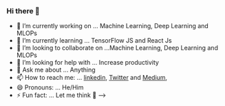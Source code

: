 ### Hi there 👋



- 🔭 I’m currently working on ... Machine Learning, Deep Learning and MLOPs
- 🌱 I’m currently learning ... TensorFlow JS and React Js
- 👯 I’m looking to collaborate on ...Machine Learning, Deep Learning and MLOPs
- 🤔 I’m looking for help with ... Increase productivity
- 💬 Ask me about ... Anything
- 📫 How to reach me: ... [linkedin](https://www.linkedin.com/in/norochalise/), [Twitter](https://twitter.com/norochalise) and [Medium](https://medium.com/@norochalise), 
- 😄 Pronouns: ... He/Him
- ⚡ Fun fact: ... Let me think :thinking:
-->
